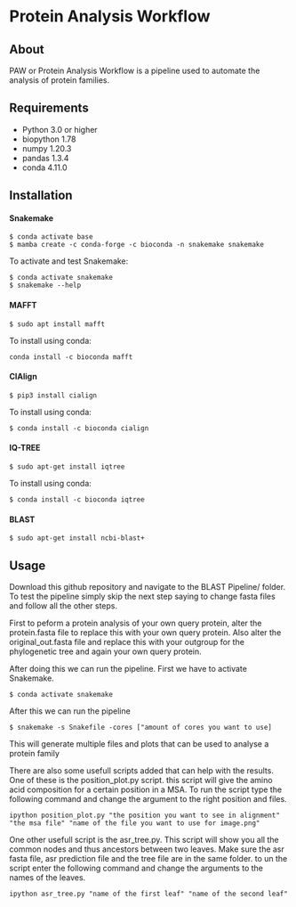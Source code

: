 # Protein Analysis Workflow
## About
PAW or Protein Analysis Workflow is a pipeline used to automate the analysis of protein families. 
## Requirements
- Python 3.0 or higher
- biopython 1.78
- numpy 1.20.3
- pandas 1.3.4
- conda 4.11.0
## Installation
#### Snakemake
```
$ conda activate base
$ mamba create -c conda-forge -c bioconda -n snakemake snakemake
```
To activate and test Snakemake:
```
$ conda activate snakemake
$ snakemake --help
```
#### MAFFT
```
$ sudo apt install mafft
```
To install using conda:
```
conda install -c bioconda mafft
```
#### CIAlign
```
$ pip3 install cialign
```
To install using conda:
```
$ conda install -c bioconda cialign
```
#### IQ-TREE
```
$ sudo apt-get install iqtree
```
To install using conda:
```
$ conda install -c bioconda iqtree
```
#### BLAST
```
$ sudo apt-get install ncbi-blast+
```
## Usage

Download this github repository and navigate to the BLAST Pipeline/ folder. To test the pipeline simply skip the next step saying to change fasta files and follow all the other steps.

First to peform a protein analysis of your own query protein, alter the protein.fasta file to replace this with your own query protein. Also alter the original_out.fasta file and replace this with your outgroup for the phylogenetic tree and again your own query protein.

After doing this we can run the pipeline. First we have to activate Snakemake.
```
$ conda activate snakemake
```
After this we can run the pipeline 
```
$ snakemake -s Snakefile -cores ["amount of cores you want to use]
```
This will generate multiple files and plots that can be used to analyse a protein family 

There are also some usefull scripts added that can help with the results. One of these is the position_plot.py script. this script will give the amino acid composition for a certain position in a MSA.
To run the script type the following command and change the argument to the right position and files.
```
ipython position_plot.py "the position you want to see in alignment" "the msa file" "name of the file you want to use for image.png"
```
One other usefull script is the asr_tree.py. This script will show you all the common nodes and thus ancestors between two leaves. Make sure the asr fasta file, asr prediction file and the tree file are in the same folder. to un the script enter the following command and change the arguments to the names of the leaves.
```
ipython asr_tree.py "name of the first leaf" "name of the second leaf"
```
